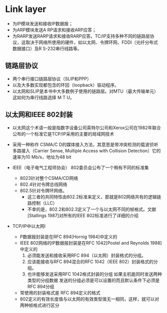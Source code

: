 # Link layer

* 为IP模块发送和接收IP数据报；
* 为ARP模块发送A RP请求和接收ARP应答；
* 为RARP发送RARP请求和接收RARP应答。TC/IP支持多种不同的链路层协议，这取决于网络所使用的硬件，如以太网、令牌环网、FDDI（光纤分布式数据接口）及R S-232串行线路等。


## 链路层协议
* 两个串行接口链路层协议（SLIP和PPP）
* 以及大多数实现都包含的环回（loopback）驱动程序。
* 以太网和SLIP是本书中大多数例子使用的链路层。对MTU（最大传输单元）这如何为串行线路选择 M T U。


## 以太网和IEEE 802封装

* 以太网这个术语一般是指数字设备公司英特尔公司和Xerox公司在1982年联合公布的一个标准它是TCP/IP采用的主要的局域网技术
 * 采用一种称作 CSMA/C D的媒体接入方法，其意思是带冲突检测的载波侦听多路接入（Carrier Sense, Multiple Access with Collision Detection）它的速率为10 Mb/s，地址为48 bit
* IEEE（电子电气工程师协会） 802委员会公布了一个稍有不同的标准集
  * 8023针对整个CSMA/CD网络
  * 802.4针对令牌总线网络
  * 802.5针对令牌环网络。
    * 这三者的共同特性由802.2标准来定义，那就是802网络共有的逻辑链路控制（LLC）
    * 不幸的是，802.2和802.3定义了一个与以太网不同的帧格式。文献 [Stallings 1987]对所有的IEEE 802标准进行了详细的介绍
    
* TCP/IP中以太网I
  * P数据报封装是在RFC 894[Hornig 1984]中定义的
  * IEEE 802网络的IP数据报封装是在RFC 1042[Postel and Reynolds 1988]中定义的 
    1. 必须能发送和接收采用RFC 894（以太网）封装格式的分组。
    2. 应该能接收与RFC 894混合的RFC 1042（IEEE 802）封装格式的分组。
    3. 也许能够发送采用RFC 1042格式封装的分组 如果主机能同时发送两种类型的分组数据 发送的分组必须是可以设置的而且默认条件下必须是 RFC 894分组
  * 常使用的封装格式是 RFC 894定义的格式
  * 802定义的有效长度值与以太网的有效类型值无一相同，这样，就可以对两种帧格式进行区分

